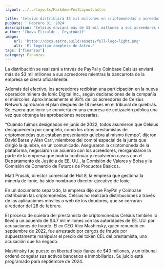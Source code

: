 ```yaml
---
layout: ../../layouts/MarkdownPostLayout.astro

title: 'Celsius distribuirá $3 mil millones en criptomonedas a acreedores mientras emerge de la bancarrota'
pubDate: ' Febrero 01, 2024'
description: 'Celsius enviará más de $3 mil millones a sus acreedores mientras la bancarrota de la empresa se cierra oficialmente.'
author: 'Chava Elizalde - CryptoWolf'
image:
    url: 'https://docs.astro.build/assets/full-logo-light.png'
    alt: 'El logotipo completo de Astro.'
tags: ["finanzas"]
category: Finanzas
---
```

La distribución se realizará a través de PayPal y Coinbase
Celsius enviará más de $3 mil millones a sus acreedores mientras la bancarrota de la empresa se cierra oficialmente.

Además del efectivo, los acreedores recibirán una participación en la nueva operación minera de Ionic Digital Inc., según declaraciones de la compañía el miércoles. Aproximadamente el 98% de los acreedores de Celsius Network aprobaron el plan después de 18 meses en el tribunal de quiebras. Se espera que Ionic se convierta en una empresa de cotización pública una vez que obtenga las aprobaciones necesarias.

“Cuando fuimos designados en junio de 2022, todos asumieron que Celsius desaparecería por completo, como los otros prestamistas de criptomonedas que estaban presentando quiebra al mismo tiempo“, dijeron David Barse y Alan Carr, miembros del comité especial de la junta que dirigió  la quiebra, en un comunicado. Aseguraron la criptomoneda de la plataforma, negociaron un acuerdo con los acreedores, reorganizaron la parte de la empresa que podría continuar y resolvieron casos con el Departamento de Justicia de EE. UU., la Comisión de Valores y Bolsa y la Comisión de Comercio de Futuros de Productos Básicos.

Matt Prusak, director comercial de Hut 8, la empresa que gestiona la minería de Ionic, ha sido nombrado director ejecutivo de Ionic.

En un documento separado, la empresa dijo que PayPal y Coinbase distribuirán las criptomonedas. Celsius no realizará distribuciones a través de las aplicaciones móviles o web de los deudores, que se cerrarán alrededor del 28 de febrero.

El proceso de quiebra del prestamista de criptomonedas Celsius también lo llevó a un acuerdo de $4.7 mil millones con las autoridades de EE. UU. por acusaciones de fraude. El ex CEO Alex Mashinsky, quien renunció en septiembre de 2022, fue arrestado por cargos de fraude por supuestamente manipular el precio del token CEL del prestamista, una acusación que ha negado.

Mashinsky fue puesto en libertad bajo fianza de $40 millones, y un tribunal ordenó congelar sus activos bancarios e inmobiliarios. Su juicio está programado para septiembre de 2024.